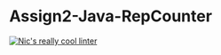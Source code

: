 # Assign2-Java-RepCounter
[![Nic's really cool linter](https://github.com/ICS4U-Programming-NicolasR/Assign2-Java-RepCounter/actions/workflows/main.yml/badge.svg)](https://github.com/ICS4U-Programming-NicolasR/Assign2-Java-RepCounter/actions/workflows/main.yml)
